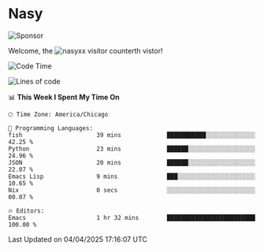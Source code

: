 # Nasy

<!--
<p align="center">
<img height="200" src="https://github-readme-stats.vercel.app/api?username=nasyxx&count_private=true&show_icons=true&theme=dracula&include_all_commits=true"/>
<img height="200" src="https://github-readme-stats.vercel.app/api/top-langs/?username=nasyxx&theme=dracula&hide=html,jupyter+notebook&count_private=true&show_icons=true"/>
</p>

  
----------------
-->

![Sponsor](https://img.shields.io/static/v1.svg?label=Sponsor&message=%E2%9D%A4&logo=GitHub&style=flat&color=pink)
 
Welcome, the ![nasyxx visitor counter](https://count.getloli.com/get/@nasyxx?theme=rule34)th vistor!
 
<!--START_SECTION:waka-->
![Code Time](http://img.shields.io/badge/Code%20Time-4%2C741%20hrs%2030%20mins-blue)

![Lines of code](https://img.shields.io/badge/From%20Hello%20World%20I%27ve%20Written-6.3%20million%20lines%20of%20code-blue)

📊 **This Week I Spent My Time On** 

```text
🕑︎ Time Zone: America/Chicago

💬 Programming Languages: 
fish                     39 mins             ███████████░░░░░░░░░░░░░░   42.25 % 
Python                   23 mins             ██████░░░░░░░░░░░░░░░░░░░   24.96 % 
JSON                     20 mins             ██████░░░░░░░░░░░░░░░░░░░   22.07 % 
Emacs Lisp               9 mins              ███░░░░░░░░░░░░░░░░░░░░░░   10.65 % 
Nix                      0 secs              ░░░░░░░░░░░░░░░░░░░░░░░░░   00.07 % 

🔥 Editors: 
Emacs                    1 hr 32 mins        █████████████████████████   100.00 % 
```


 Last Updated on 04/04/2025 17:16:07 UTC
<!--END_SECTION:waka-->

<!-- ![visitors](https://visitor-badge.laobi.icu/badge?page_id=nasyxx.nasyxx) -->
